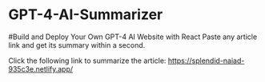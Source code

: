# GPT-4-AI-Summarizer
#Build and Deploy Your Own GPT-4 AI Website with React
Paste any article link and get its summary within a second.

Click the following link to summarize the article: https://splendid-naiad-935c3e.netlify.app/
